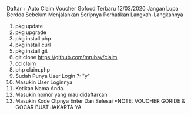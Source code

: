 Daftar + Auto Claim Voucher Gofood Terbaru 12/03/2020
Jangan Lupa Berdoa Sebelum Menjalankan Scripnya
Perhatikan Langkah-Langkahnya
1. pkg update
2. pkg upgrade
3. pkg install php
4. pkg install curl
5. pkg install git
7. git clone https://github.com/mrubay/claim
8. cd claim
9. php claim.php
10. Sudah Punya User Login ?: "y"
11. Masukin User Loginnya
12. Ketikan Nama Anda.
12. Masukin nomor yang mau didaftarkan
13. Masukin Kode Otpnya
Enter Dan Selesai 
*NOTE: VOUCHER GORIDE & GOCAR BUAT JAKARTA YA
